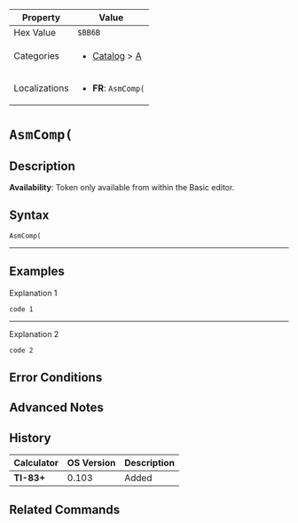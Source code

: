 | Property      | Value |
|---------------|-------|
| Hex Value     | `$BB6B`|
| Categories    | <ul><li>[Catalog](../categories/Catalog.md) > [A](../categories/Catalog.md#A)</li></ul> |
| Localizations | <ul><li><b>FR</b>: `AsmComp(`</li></ul> |

# `AsmComp(`

## Description



<b>Availability</b>: Token only available from within the Basic editor.

## Syntax
`AsmComp(`

<hr>

## Examples

Explanation 1
```ti-basic
code 1
```
---
Explanation 2
```ti-basic
code 2
```

## Error Conditions


## Advanced Notes


## History
| Calculator | OS Version | Description |
|------------|------------|-------------|
| <b>TI-83+</b> | 0.103 | Added

## Related Commands

    